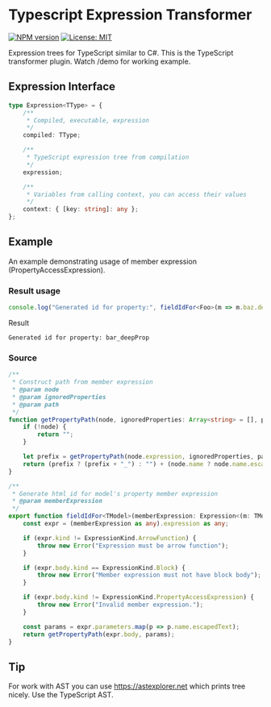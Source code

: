# Typescript Expression Transformer
[![NPM version](https://img.shields.io/npm/v/typescript-expression-transformer.svg?colorB=green)](https://www.npmjs.com/package/typescript-expression-transformer) 
[![License: MIT](https://img.shields.io/badge/License-MIT-green.svg)](https://opensource.org/licenses/MIT)

Expression trees for TypeScript similar to C#. This is the TypeScript transformer plugin. Watch /demo for working example.

## Expression Interface
```typescript
type Expression<TType> = {
	/**
	 * Compiled, executable, expression
	 */
	compiled: TType;

	/**
	 * TypeScript expression tree from compilation
	 */
	expression;

	/**
	 * Variables from calling context, you can access their values
	 */
	context: { [key: string]: any };
};
```

## Example
An example demonstrating usage of member expression (PropertyAccessExpression).

### Result usage
```typescript
console.log("Generated id for property:", fieldIdFor<Foo>(m => m.baz.deepProp));
```

Result
```
Generated id for property: bar_deepProp
```

### Source
```typescript
/**
 * Construct path from member expression
 * @param node
 * @param ignoredProperties
 * @param path
 */
function getPropertyPath(node, ignoredProperties: Array<string> = [], path: string = "") {
	if (!node) {
		return "";
	}

	let prefix = getPropertyPath(node.expression, ignoredProperties, path);
	return (prefix ? (prefix + "_") : "") + (node.name ? node.name.escapedText : "");
}

/**
 * Generate html id for model's property member expression
 * @param memberExpression
 */
export function fieldIdFor<TModel>(memberExpression: Expression<(m: TModel) => any> | ((m: TModel) => any)) {
	const expr = (memberExpression as any).expression as any;

	if (expr.kind != ExpressionKind.ArrowFunction) {
		throw new Error("Expression must be arrow function");
	}

	if (expr.body.kind == ExpressionKind.Block) {
		throw new Error("Member expression must not have block body");
	}

	if (expr.body.kind != ExpressionKind.PropertyAccessExpression) {
		throw new Error("Invalid member expression.");
	}

	const params = expr.parameters.map(p => p.name.escapedText);
	return getPropertyPath(expr.body, params);
}
```

## Tip
For work with AST you can use https://astexplorer.net which prints tree nicely. Use the TypeScript AST.
